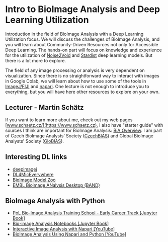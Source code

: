 # Intro to BioImage Analysis and Deep Learning Utilization

Introduction in the field of BioImage Analysis with a Deep Learning Utilization focus. We will discuss the challenges of BioImage Analysis, and you will learn about Community-Driven Resources not only for Accessible Deep Learning. The hands-on part will focus on knowledge and experience for the utilization of [Noise2Void](https://github.com/juglab/n2v) and [Stardist](https://github.com/stardist/stardist) deep learning models. But there is a lot more to explore.

The field of any image processing or analysis is very dependent on visualization. Since there is no straightforward way to interact with images in Google Colab, we will learn about how to use some of the tools in [ImageJ/FIJI](https://fiji.sc/) and [napari](https://napari.org/stable/). One lecture is not enough to introduce you to everything, but you will have here other resources to explore on your own.

## Lecturer - Martin Schätz
If you want to learn more about me, check out my web pages [www.schaetz.cz/](https://www.schaetz.cz), I also have "starter guide" with sources I think are important for BioImage Analysis: [BiA Overview](https://www.schaetz.cz/bia-overview/intro.html). I am part of Czech BioImage Analysts’ Society ([CzechBIAS](https://czechbias.github.io/intro.html)) and Global BioImage Analysts' Society ([GloBIAS](https://www.globias.org/)).

## Interesting DL links
 * [deepimagej](https://deepimagej.github.io/)
 * [DL4MicEverywhere](https://github.com/HenriquesLab/DL4MicEverywhere)
 * [BioImage Model Zoo](https://bioimage.io/#/)
 * [EMBL Bioimage ANalysis Desktop (BAND)](https://band.embl.de/#/eosc-landingpage)

## BioImage Analysis with Python
 * [PoL Bio-Image Analysis Training School - Early Career Track [Jupyter Book]](https://biapol.github.io/PoL-BioImage-Analysis-TS-Early-Career-Track/intro.html)
 * [Bio-image Analysis Notebooks [Jupyter Book]](https://haesleinhuepf.github.io/BioImageAnalysisNotebooks/intro.html)
 * [Interactive Image Analysis with Napari [YouTube]](https://www.youtube.com/watch?v=vismuuc4y1I&ab_channel=Enthought)
 * [BioImage Analysis Using Napari and Python [YouTube]](https://www.youtube.com/watch?v=QDS5t7oZH-c&ab_channel=haesleinhuepf)
